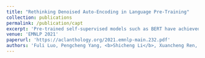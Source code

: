 ```yaml
---
title: "Rethinking Denoised Auto-Encoding in Language Pre-Training"
collection: publications
permalink: /publication/capt
excerpt: 'Pre-trained self-supervised models such as BERT have achieved striking success in learning sequence representations, especially for natural language processing. These models typically corrupt the given sequences with certain types of noise, such as masking, shuffling, or substitution, and then try to recover the original input. However, such pre-training approaches are prone to learning representations that are covariant with the noise, leading to the discrepancy between the pre-training and fine-tuning stage. To remedy this, we present ContrAstive Pre-Training (CAPT) to learn noise invariant sequence representations. The proposed CAPT encourages the consistency between representations of the original sequence and its corrupted version via unsupervised instance-wise training signals. In this way, it not only alleviates the pretrain-finetune discrepancy induced by the noise of pre-training, but also aids the pre-trained model in better capturing global semantics of the input via more effective sentence-level supervision. Different from most prior work that focuses on a particular modality, comprehensive empirical evidence on 11 natural language understanding and cross-modal tasks illustrates that CAPT is applicable for both language and vision-language tasks, and obtains surprisingly consistent improvement, including 0.6% absolute gain on GLUE benchmarks and 0.8% absolute increment on NLVR2.'
venue: 'EMNLP 2021'
paperurl: 'https://aclanthology.org/2021.emnlp-main.232.pdf'
authors: 'Fuli Luo, Pengcheng Yang, <b>Shicheng Li</b>, Xuancheng Ren, Xu Sun, Songfang Huang, Fei Huang'
---
```

